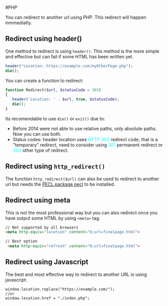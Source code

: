 #PHP 

You can redirect to another url using PHP. 
This redirect will happen inmmediatly. 
## Redirect using header()

One method to redirect is using `header()`.  This method is the more simple and effective but can fail if some HTML has been written yet. 

```PHP
header("Location: https://example.com/myOtherPage.php");
die();
```

You can create a function to redirect: 

```PHP
function Redirect($url, $statusCode = 303)
{
   header('Location: ' . $url, true, $statusCode);
   die();
}
```

Its recomendable to use `die()` or `exit()` due to: 

* Before 2014 were not able to use relative paths, only absolute paths. Now you can use both. 
* Status codes: header location uses <span style="color:cyan;">HTTP 302</span> redirect code, that is a "temporary" redirect, need to consider using <span style="color:cyan;">301</span> permanent redirect or <span style="color:cyan;">303</span> other type of redirect. 


## Redirect using `http_redirect()`

The function `http_redirect($url)` can also be used to redirect to another url but needs the [PECL package pecl](https://pecl.php.net/package/pecl_http) to be installed.


## Redirect using meta

This is not the most professional way but you can also redirect once you have output some HTML by using `<meta>` tag. 

```HTML
// Not supported by all browsers
<meta http-equiv="location" content="0;url=finalpage.html"> 

// Best option
 <meta http-equiv="refresh" content="0;url=finalpage.html">
```


## Redirect using Javascript

The best and most effective way to redirect to another URL is using javascript: 

```JS
window.location.replace("https://example.com/");
//or
window.location.href = "./index.php"; 
``` 

